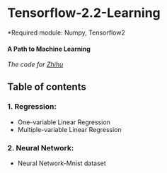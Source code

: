 # Tensorflow-2.2-Learning
*Required module: Numpy, Tensorflow2
#### A Path to Machine Learning   
*The code for [Zhihu](https://zhuanlan.zhihu.com/c_1248380016209408000)*  
## Table of contents  
### 1. Regression:
* One-variable Linear Regression
* Multiple-variable Linear Regression
### 2. Neural Network:
* Neural Network-Mnist dataset
